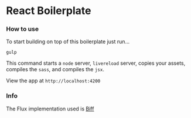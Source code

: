 # React Boilerplate

### How to use

To start building on top of this boilerplate just run...

`gulp`

This command starts a `node` server, `livereload` server, copies your assets, compiles the `sass`, and compiles the `jsx`.

View the app at `http://localhost:4200`

### Info

The Flux implementation used is [Biff](https://github.com/FormidableLabs/biff)



